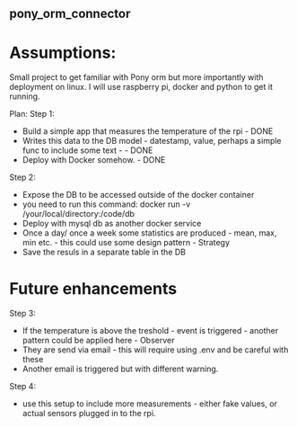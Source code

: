## pony_orm_connector

# Assumptions: 

Small project to get familiar with Pony orm but more importantly with deployment on linux.
I will use raspberry pi, docker and python to get it running. 

Plan:
Step 1:  
 - Build a simple app that measures the temperature of the rpi - DONE
 - Writes this data to the DB model - datestamp, value, perhaps a simple func to include some text - - DONE
 - Deploy with Docker somehow. - DONE

Step 2: 
 - Expose the DB to be accessed outside of the docker container
 - you need to run this command: docker run -v /your/local/directory:/code/db
 - Deploy with mysql db as another docker service 
 - Once a day/ once a week some statistics are produced - mean, max, min etc. - this could use some design pattern - Strategy 
 - Save the resuls in a separate table in the DB 
 
# Future enhancements



Step 3: 
 - If the temperature is above the treshold - event is triggered - another pattern could be applied here - Observer
 - They are send via email - this will require using .env and be careful with these
 - Another email is triggered but with different warning. 

Step 4: 
 - use this setup to include more measurements - either fake values, or actual sensors plugged in to the rpi. 


